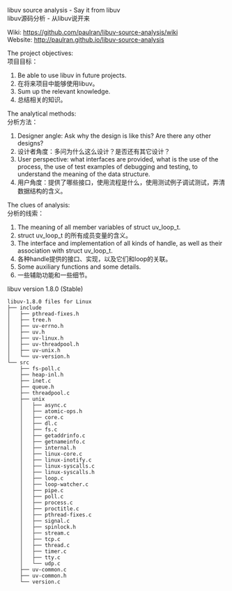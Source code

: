 ﻿libuv source analysis - Say it from libuv  
libuv源码分析 - 从libuv说开来

Wiki: https://github.com/paulran/libuv-source-analysis/wiki  
Website: http://paulran.github.io/libuv-source-analysis


The project objectives:  
项目目标：  
1. Be able to use libuv in future projects.  
1. 在将来项目中能够使用libuv。  
2. Sum up the relevant knowledge.  
2. 总结相关的知识。  


The analytical methods:  
分析方法：  
1. Designer angle: Ask why the design is like this? Are there any other designs?  
1. 设计者角度：多问为什么这么设计？是否还有其它设计？  
2. User perspective: what interfaces are provided, what is the use of the process, the use of test examples of debugging and testing, to understand the meaning of the data structure.  
2. 用户角度：提供了哪些接口，使用流程是什么，使用测试例子调试测试，弄清数据结构的含义。 


The clues of analysis:  
分析的线索：  
1. The meaning of all member variables of struct uv_loop_t.  
1. struct uv_loop_t 的所有成员变量的含义。  
2. The interface and implementation of all kinds of handle, as well as their association with struct uv_loop_t.  
2. 各种handle提供的接口、实现，以及它们和loop的关联。  
3. Some auxiliary functions and some details.  
3. 一些辅助功能和一些细节。  


libuv version 1.8.0 (Stable)  
```
libuv-1.8.0 files for Linux
├── include
│   ├── pthread-fixes.h
│   ├── tree.h
│   ├── uv-errno.h
│   ├── uv.h
│   ├── uv-linux.h
│   ├── uv-threadpool.h
│   ├── uv-unix.h
│   └── uv-version.h
└── src
    ├── fs-poll.c
    ├── heap-inl.h
    ├── inet.c
    ├── queue.h
    ├── threadpool.c
    ├── unix
    │   ├── async.c
    │   ├── atomic-ops.h
    │   ├── core.c
    │   ├── dl.c
    │   ├── fs.c
    │   ├── getaddrinfo.c
    │   ├── getnameinfo.c
    │   ├── internal.h
    │   ├── linux-core.c
    │   ├── linux-inotify.c
    │   ├── linux-syscalls.c
    │   ├── linux-syscalls.h
    │   ├── loop.c
    │   ├── loop-watcher.c
    │   ├── pipe.c
    │   ├── poll.c
    │   ├── process.c
    │   ├── proctitle.c
    │   ├── pthread-fixes.c
    │   ├── signal.c
    │   ├── spinlock.h
    │   ├── stream.c
    │   ├── tcp.c
    │   ├── thread.c
    │   ├── timer.c
    │   ├── tty.c
    │   └── udp.c
    ├── uv-common.c
    ├── uv-common.h
    └── version.c
```